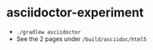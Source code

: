 # asciidoctor-experiment

* `./gradlew asciidoctor`
* See the 2 pages under `/build/asciidoc/html5`
